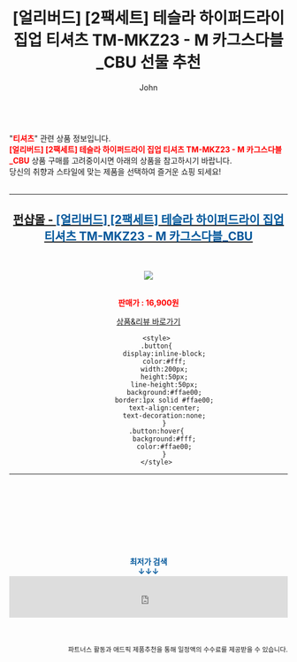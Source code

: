 ﻿---
layout: post
title:  "[얼리버드] [2팩세트] 테슬라 하이퍼드라이 집업 티셔츠 TM-MKZ23 - M 카그스다블_CBU 선물 추천"
author: John
categories: [ 티셔츠 ]
tags: [ 티셔츠, 티셔츠 제작, 티셔츠 디자인, 티셔츠 도안, 티셔츠 목업, 티셔츠 넣어입기, 티셔츠 앞에만 넣기, 티셔츠 개는법, 티셔츠 프린팅, 티셔츠 사이즈 ]
image: https://cdn.funshop.co.kr/products/0000196336/vs_image800.jpg 
description: "[얼리버드] [2팩세트] 테슬라 하이퍼드라이 집업 티셔츠 TM-MKZ23 - M 카그스다블_CBU 선물 추천 관련 상품으로 가장 고객 선호도가 높은 제품입니다."
toc: true
toc_sticky: true
---

<br>
"<b><font color='#ff0000'>티셔츠</font></b>" 관련 상품 정보입니다.
<br>
<b><font color='#ff0000'>[얼리버드] [2팩세트] 테슬라 하이퍼드라이 집업 티셔츠 TM-MKZ23 - M 카그스다블_CBU</font></b> 상품 구매를 고려중이시면 아래의 상품을 참고하시기 바랍니다.
<br>
당신의 취향과 스타일에 맞는 제품을 선택하여 즐거운 쇼핑 되세요!
<br><br>
<hr>
<p>
    
<center><h2><a href="https://nico.kr/Pj6IFK" target="_blank"><b>펀샵몰 - <font color='#01579B'>[얼리버드] [2팩세트] 테슬라 하이퍼드라이 집업 티셔츠 TM-MKZ23 - M 카그스다블_CBU</font></b></a></h2><br>

<a href="https://nico.kr/Pj6IFK" target="_blank"><img src="https://cdn.funshop.co.kr/products/0000196336/vs_image800.jpg"></a><br><br>

<b><font color='#ff0000'>판매가 : 16,900원 </font></b><br>

<a href="https://nico.kr/Pj6IFK" target="_blank" class="button">상품&리뷰 바로가기</a><p>

        <style>
        .button{
            display:inline-block;
            color:#fff;
            width:200px;
            height:50px;
            line-height:50px;
            background:#ffae00;
            border:1px solid #ffae00;
            text-align:center;
            text-decoration:none;
            }
        .button:hover{
            background:#fff;
            color:#ffae00;
            }
        </style>

<hr>

<br><br><br><br><br><br><br>
<center><b><font color='#01579B' size='medium'>최저가 검색<br>
↓↓↓</font></b></center>
<center><iframe src="https://coupa.ng/b1Tbjx" width="100%" height="75" frameborder="0" scrolling="no" referrerpolicy="unsafe-url"></iframe></center>
<br><br>
<p>
<small>
    <div align="right">파트너스 활동과 애드픽 제품추천을 통해 일정액의 수수료를 제공받을 수 있습니다.</div>
</small>
</p>
